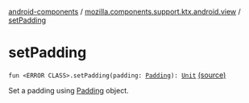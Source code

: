 [android-components](../index.md) / [mozilla.components.support.ktx.android.view](index.md) / [setPadding](./set-padding.md)

# setPadding

`fun <ERROR CLASS>.setPadding(padding: `[`Padding`](../mozilla.components.support.base.android/-padding/index.md)`): `[`Unit`](https://kotlinlang.org/api/latest/jvm/stdlib/kotlin/-unit/index.html) [(source)](https://github.com/mozilla-mobile/android-components/blob/master/components/support/ktx/src/main/java/mozilla/components/support/ktx/android/view/View.kt#L72)

Set a padding using [Padding](../mozilla.components.support.base.android/-padding/index.md) object.

